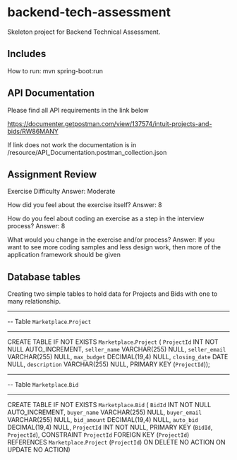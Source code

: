 # backend-tech-assessment

Skeleton project for Backend Technical Assessment.

Includes
--------
How to run: mvn spring-boot:run

API Documentation
--------

Please find all API requirements in the link below

https://documenter.getpostman.com/view/137574/intuit-projects-and-bids/RW86MANY

If link does not work the documentation is in /resource/API_Documentation.postman_collection.json

Assignment Review
--------

Exercise Difficulty
Answer: Moderate

How did you feel about the exercise itself?
Answer: 8

How do you feel about coding an exercise as a step in the interview process?
Answer: 8

What would you change in the exercise and/or process?
Answer: If you want to see more coding samples and less design work, then more of the application framework should be given


Database tables
------------

Creating two simple tables to hold data for Projects and Bids with one to many relationship.

-- -----------------------------------------------------
-- Table `Marketplace`.`Project`
-- -----------------------------------------------------
CREATE TABLE IF NOT EXISTS `Marketplace`.`Project` (
  `ProjectId` INT NOT NULL AUTO_INCREMENT,
  `seller_name` VARCHAR(255) NULL,
  `seller_email` VARCHAR(255) NULL,
  `max_budget` DECIMAL(19,4) NULL,
  `closing_date` DATE NULL,
  `description` VARCHAR(255) NULL,
  PRIMARY KEY (`ProjectId`));

-- -----------------------------------------------------
-- Table `Marketplace`.`Bid`
-- -----------------------------------------------------
CREATE TABLE IF NOT EXISTS `Marketplace`.`Bid` (
  `BidId` INT NOT NULL AUTO_INCREMENT,
  `buyer_name` VARCHAR(255) NULL,
  `buyer_email` VARCHAR(255) NULL,
  `bid_amount` DECIMAL(19,4) NULL,
  `auto_bid` DECIMAL(19,4) NULL,
  `ProjectId` INT NOT NULL,
  PRIMARY KEY (`BidId`, `ProjectId`),
  CONSTRAINT `ProjectId`
    FOREIGN KEY (`ProjectId`)
    REFERENCES `Marketplace`.`Project` (`ProjectId`)
    ON DELETE NO ACTION
    ON UPDATE NO ACTION)